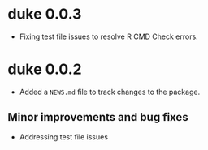 # duke 0.0.3
* Fixing test file issues to resolve R CMD Check errors.

# duke 0.0.2

* Added a `NEWS.md` file to track changes to the package.

## Minor improvements and bug fixes
* Addressing test file issues
